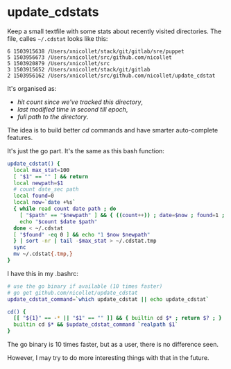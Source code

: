 # update\_cdstats

Keep a small textfile with some stats about recently visited directories.
The file, calles `~/.cdstat` looks like this:

```
6 1503915638 /Users/xnicollet/stack/git/gitlab/sre/puppet
5 1503956673 /Users/xnicollet/src/github.com/nicollet
5 1503920879 /Users/xnicollet/src
3 1503915652 /Users/xnicollet/stack/git/gitlab
2 1503956162 /Users/xnicollet/src/github.com/nicollet/update_cdstat
```

It's organised as: 

* *hit count since we've tracked this directory*,
* *last modified time in second till epoch*,
* *full path to the directory*.

The idea is to build better *cd* commands and have smarter auto-complete features.

It's just the go part. It's the same as this bash function:

```bash
update_cdstat() {
  local max_stat=100
  [ "$1" == "" ] && return
  local newpath=$1
  # count date_sec path
  local found=0
  local now=`date +%s`
  { while read count date path ; do
    [ "$path" == "$newpath" ] && { ((count++)) ; date=$now ; found=1 ; }
    echo "$count $date $path"
  done < ~/.cdstat
  [ "$found" -eq 0 ] && echo "1 $now $newpath"
  } | sort -nr | tail -$max_stat > ~/.cdstat.tmp
  sync
  mv ~/.cdstat{.tmp,}
}
```

I have this in my .bashrc:

```bash
# use the go binary if available (10 times faster)
# go get github.com/nicollet/update_cdstat
update_cdstat_command=`which update_cdstat || echo update_cdstat`

cd() {
  [[ "${1}" == -* || "$1" == "" ]] && { builtin cd $* ; return $? ; }
  builtin cd $* && $update_cdstat_command `realpath $1`
}
```

The go binary is 10 times faster, but as a user, there is no difference seen.

However, I may try to do more interesting things with that in the future.


